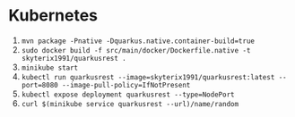 # Kubernetes
1. `mvn package -Pnative -Dquarkus.native.container-build=true`
2. `sudo docker build -f src/main/docker/Dockerfile.native -t skyterix1991/quarkusrest .`
3. `minikube start`
4. `kubectl run quarkusrest --image=skyterix1991/quarkusrest:latest --port=8080 --image-pull-policy=IfNotPresent`
5. `kubectl expose deployment quarkusrest --type=NodePort`
6. `curl $(minikube service quarkusrest --url)/name/random`